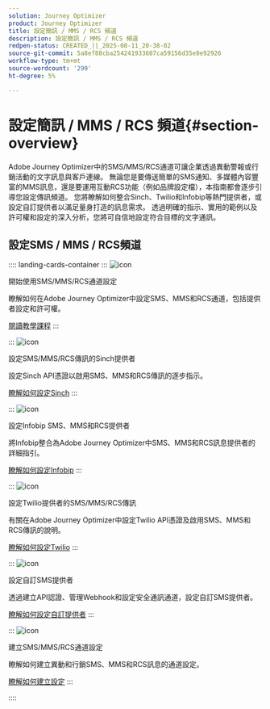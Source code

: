 ```yaml
---
solution: Journey Optimizer
product: Journey Optimizer
title: 設定簡訊 / MMS / RCS 頻道
description: 設定簡訊 / MMS / RCS 頻道
redpen-status: CREATED_||_2025-08-11_20-38-02
source-git-commit: 5a8ef88cba254241933607ca59156d35e0e92926
workflow-type: tm+mt
source-wordcount: '299'
ht-degree: 5%

---
```



# 設定簡訊 / MMS / RCS 頻道{#section-overview}

Adobe Journey Optimizer中的SMS/MMS/RCS通道可讓企業透過異動警報或行銷活動的文字訊息與客戶連線。 無論您是要傳送簡單的SMS通知、多媒體內容豐富的MMS訊息，還是要運用互動RCS功能（例如品牌設定檔），本指南都會逐步引導您設定傳訊頻道。 您將瞭解如何整合Sinch、Twilio和Infobip等熱門提供者，或設定自訂提供者以滿足量身打造的訊息需求。 透過明確的指示、實用的範例以及許可權和設定的深入分析，您將可自信地設定符合目標的文字通訊。

## 設定SMS / MMS / RCS頻道

:::: landing-cards-container
:::
![icon](https://cdn.experienceleague.adobe.com/icons/circle-play.svg?lang=zh-Hant)

開始使用SMS/MMS/RCS通道設定

瞭解如何在Adobe Journey Optimizer中設定SMS、MMS和RCS通道，包括提供者設定和許可權。

[閱讀教學課程](../using/sms/sms-configuration.md)
:::

:::
![icon](https://cdn.experienceleague.adobe.com/icons/puzzle-piece.svg?lang=zh-Hant)

設定SMS/MMS/RCS傳訊的Sinch提供者

設定Sinch API憑證以啟用SMS、MMS和RCS傳訊的逐步指示。

[瞭解如何設定Sinch](../using/sms/sms-configuration-sinch.md)
:::

:::
![icon](https://cdn.experienceleague.adobe.com/icons/puzzle-piece.svg?lang=zh-Hant)

設定Infobip SMS、MMS和RCS提供者

將Infobip整合為Adobe Journey Optimizer中SMS、MMS和RCS訊息提供者的詳細指引。

[瞭解如何設定Infobip](../using/sms/sms-configuration-infobip.md)
:::

:::
![icon](https://cdn.experienceleague.adobe.com/icons/puzzle-piece.svg?lang=zh-Hant)

設定Twilio提供者的SMS/MMS/RCS傳訊

有關在Adobe Journey Optimizer中設定Twilio API憑證及啟用SMS、MMS和RCS傳訊的說明。

[瞭解如何設定Twilio](../using/sms/sms-configuration-twilio.md)
:::

:::
![icon](https://cdn.experienceleague.adobe.com/icons/code-branch.svg?lang=zh-Hant)

設定自訂SMS提供者

透過建立API認證、管理Webhook和設定安全通訊通道，設定自訂SMS提供者。

[瞭解如何設定自訂提供者](../using/sms/sms-configuration-custom.md)
:::

:::
![icon](https://cdn.experienceleague.adobe.com/icons/gear.svg?lang=zh-Hant)

建立SMS/MMS/RCS通道設定

瞭解如何建立異動和行銷SMS、MMS和RCS訊息的通道設定。

[瞭解如何建立設定](../using/sms/sms-configuration-surface.md)
:::

::::
